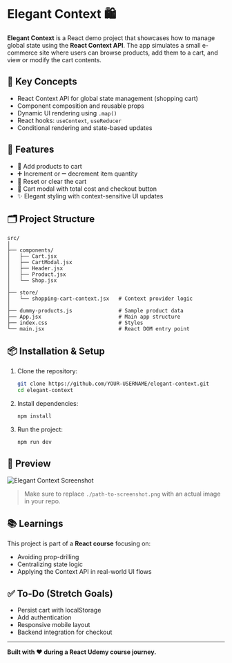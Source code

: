 # Elegant Context 🛍️

**Elegant Context** is a React demo project that showcases how to manage global state using the **React Context API**. The app simulates a small e-commerce site where users can browse products, add them to a cart, and view or modify the cart contents.

## 🧠 Key Concepts

- React Context API for global state management (shopping cart)
- Component composition and reusable props
- Dynamic UI rendering using `.map()`
- React hooks: `useContext`, `useReducer`
- Conditional rendering and state-based updates

## 🚀 Features

- 🛒 Add products to cart
- ➕ Increment or ➖ decrement item quantity
- 🧹 Reset or clear the cart
- 🧾 Cart modal with total cost and checkout button
- ✨ Elegant styling with context-sensitive UI updates

## 🗂️ Project Structure

```
src/
│
├── components/
│   ├── Cart.jsx
│   ├── CartModal.jsx
│   ├── Header.jsx
│   ├── Product.jsx
│   └── Shop.jsx
│
├── store/
│   └── shopping-cart-context.jsx   # Context provider logic
│
├── dummy-products.js               # Sample product data
├── App.jsx                         # Main app structure
├── index.css                       # Styles
└── main.jsx                        # React DOM entry point
```

## 📦 Installation & Setup

1. Clone the repository:
   ```bash
   git clone https://github.com/YOUR-USERNAME/elegant-context.git
   cd elegant-context
   ```

2. Install dependencies:
   ```bash
   npm install
   ```

3. Run the project:
   ```bash
   npm run dev
   ```

## 📸 Preview

![Elegant Context Screenshot](./path-to-screenshot.png)

> Make sure to replace `./path-to-screenshot.png` with an actual image in your repo.

## 📚 Learnings

This project is part of a **React course** focusing on:
- Avoiding prop-drilling
- Centralizing state logic
- Applying the Context API in real-world UI flows

## ✅ To-Do (Stretch Goals)

- Persist cart with localStorage
- Add authentication
- Responsive mobile layout
- Backend integration for checkout

---

**Built with ❤️ during a React Udemy course journey.**
